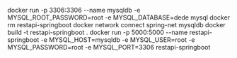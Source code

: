 docker run -p 3306:3306 --name mysqldb -e MYSQL_ROOT_PASSWORD=root -e MYSQL_DATABASE=dede mysql
docker rm restapi-springboot 
docker network connect spring-net mysqldb
docker build -t restapi-springboot .
docker run -p 5000:5000 --name restapi-springboot -e MYSQL_HOST=mysqldb -e MYSQL_USER=root -e MYSQL_PASSWORD=root -e MYSQL_PORT=3306 restapi-springboot